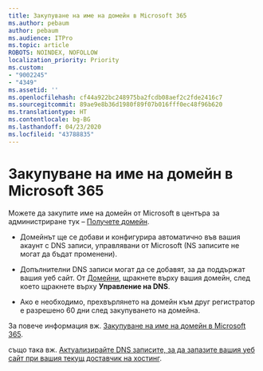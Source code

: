 ```yaml
---
title: Закупуване на име на домейн в Microsoft 365
ms.author: pebaum
author: pebaum
ms.audience: ITPro
ms.topic: article
ROBOTS: NOINDEX, NOFOLLOW
localization_priority: Priority
ms.custom:
- "9002245"
- "4349"
ms.assetid: ''
ms.openlocfilehash: cf44a922bc248975ba2fcdb08aef2c2fde2416c7
ms.sourcegitcommit: 89ae9e8b36d1980f89f07b016fff0ec48f96b620
ms.translationtype: HT
ms.contentlocale: bg-BG
ms.lasthandoff: 04/23/2020
ms.locfileid: "43788835"
---
```

# <a name="buy-a-domain-name-in-microsoft-365"></a>Закупуване на име на домейн в Microsoft 365

Можете да закупите име на домейн от Microsoft в центъра за администриране тук – [Получете домейн](https://admin.microsoft.com/Domains/Buy).

- Домейнът ще се добави и конфигурира автоматично във вашия акаунт с DNS записи, управлявани от Microsoft (NS записите не могат да бъдат променени).

- Допълнителни DNS записи могат да се добавят, за да поддържат вашия уеб сайт.  От [Домейни](https://admin.microsoft.com/AdminPortal/Home#/Domains), щракнете върху вашия домейн, след което щракнете върху **Управление на DNS**.

- Ако е необходимо, прехвърлянето на домейн към друг регистратор е разрешено 60 дни след закупуването на домейна.

За повече информация вж. [Закупуване на име на домейн в Microsoft 365](https://docs.microsoft.com/microsoft-365/admin/get-help-with-domains/buy-a-domain-name?view=o365-worldwide).

също така вж. [Актуализирайте DNS записите, за да запазите вашия уеб сайт при вашия текущ доставчик на хостинг](https://docs.microsoft.com/alchemyinsights/update-dns-records-to-keep-your-website-with-your-current-hosting-provider-0).
